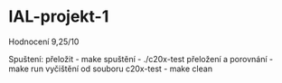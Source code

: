 # IAL-projekt-1

Hodnocení 9,25/10

Spuštení:
přeložit - make
spuštění - ./c20x-test
přeložení a porovnání - make run
vyčištění od souboru c20x-test - make clean
